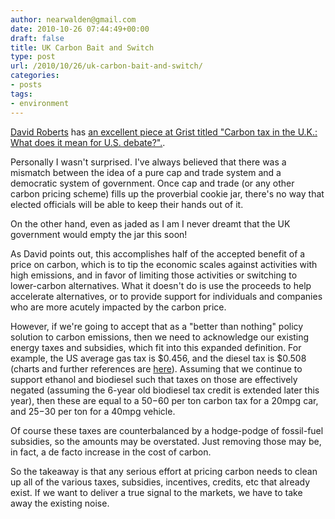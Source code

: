 ```yaml
---
author: nearwalden@gmail.com
date: 2010-10-26 07:44:49+00:00
draft: false
title: UK Carbon Bait and Switch
type: post
url: /2010/10/26/uk-carbon-bait-and-switch/
categories:
- posts
tags:
- environment
---
```


[David Roberts](http://www.twitter.com/drgrist) has [an excellent piece at Grist titled "Carbon tax in the U.K.: What does it mean for U.S. debate?".](http://www.grist.org/article/2010-10-22-carbon-tax-uk-means-for-us-debate).





Personally I wasn't surprised.  I've always believed that there was a mismatch between the idea of a pure cap and trade system and a democratic system of government.  Once cap and trade (or any other carbon pricing scheme) fills up the proverbial cookie jar, there's no way that elected officials will be able to keep their hands out of it.





On the other hand, even as jaded as I am I never dreamt that the UK government would empty the jar this soon!





As David points out, this accomplishes half of the accepted benefit of a price on carbon, which is to tip the economic scales against activities with high emissions, and in favor of limiting those activities or switching to lower-carbon alternatives.  What it doesn't do is use the proceeds to help accelerate alternatives, or to provide support for individuals and companies who are more acutely impacted by the carbon price.





However, if we're going to accept that as a "better than nothing" policy solution to carbon emissions, then we need to acknowledge our existing energy taxes and subsidies, which fit into this expanded definition.  For example, the US average gas tax is $0.456, and the diesel tax is $0.508 (charts and further references are [here](http://en.wikipedia.org/wiki/Fuel_tax)).  Assuming that we continue to support ethanol and biodiesel such that taxes on those are effectively negated (assuming the 6-year old biodiesel tax credit is extended later this year), then these are equal to a $50-$60 per ton carbon tax for a 20mpg car, and $25-$30 per ton for a 40mpg vehicle.





Of course these taxes are counterbalanced by a hodge-podge of fossil-fuel subsidies, so the amounts may be overstated.  Just removing those may be, in fact, a de facto increase in the cost of carbon.





So the takeaway is that any serious effort at pricing carbon needs to clean up all of the various taxes, subsidies, incentives, credits, etc that already exist.  If we want to deliver a true signal to the markets, we have to take away the existing noise.



